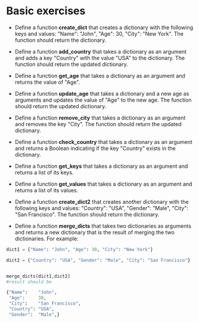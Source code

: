 # Basic exercises

- Define a function **create_dict** that creates a dictionary with the following keys and values: "Name": "John", "Age": 30, "City": "New York". The function should return the dictionary.

- Define a function **add_country** that takes a dictionary as an argument and adds a key "Country" with the value "USA" to the dictionary. The function should return the updated dictionary.

- Define a function **get_age** that takes a dictionary as an argument and returns the value of "Age".

- Define a function **update_age** that takes a dictionary and a new age as arguments and updates the value of "Age" to the new age. The function should return the updated dictionary.

- Define a function **remove_city** that takes a dictionary as an argument and removes the key "City". The function should return the updated dictionary.

- Define a function **check_country** that takes a dictionary as an argument and returns a Boolean indicating if the key "Country" exists in the dictionary.

- Define a function **get_keys** that takes a dictionary as an argument and returns a list of its keys.

- Define a function **get_values** that takes a dictionary as an argument and returns a list of its values.

- Define a function **create_dict2** that creates another dictionary with the following keys and values: "Country": "USA", "Gender": "Male", "City": "San Francisco". The function should return the dictionary.

- Define a function **merge_dicts** that takes two dictionaries as arguments and returns a new dictionary that is the result of merging the two dictionaries. For example:

```python
dict1 = {"Name": "John", "Age": 30, "City": "New York"}

dict2 = {"Country": "USA", "Gender": "Male", "City": "San Francisco"}


merge_dicts(dict1,dict2)
#result should be

{"Name":    "John", 
 "Age":     30, 
 "City":    "San Francisco",
 "Country": "USA", 
 "Gender":  "Male",}
```